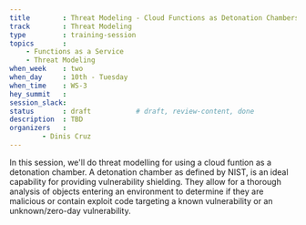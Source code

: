 ```yaml
---
title        : Threat Modeling - Cloud Functions as Detonation Chambers
track        : Threat Modeling
type         : training-session
topics       :
    - Functions as a Service
    - Threat Modeling
when_week    : two
when_day     : 10th - Tuesday
when_time    : WS-3
hey_summit   :
session_slack:
status       : draft           # draft, review-content, done
description  : TBD
organizers   : 
        - Dinis Cruz
---
```




In this session, we'll do threat modelling for using a cloud funtion as a detonation chamber. 
A detonation  chamber as defined by NIST, is an ideal capability for providing vulnerability shielding. They allow for a thorough analysis of objects entering an environment to determine if they are malicious or contain exploit code targeting a known vulnerability or an unknown/zero-day vulnerability.




